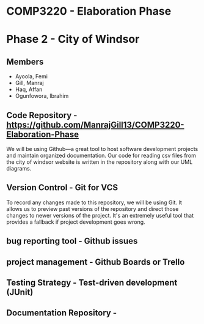 # COMP3220 - Elaboration Phase

# Phase 2 - City of Windsor

## Members
* Ayoola, Femi
* Gill, Manraj
* Haq, Affan
* Ogunfowora, Ibrahim

## Code Repository - https://github.com/ManrajGill13/COMP3220-Elaboration-Phase
We will be using Github—a great tool to host software development projects and maintain organized documentation.
Our code for reading csv files from the city of windsor website is written in the repository along with our
UML diagrams.

## Version Control - Git for VCS
To record any changes made to this repository, we will be using Git. It allows us to preview past versions of
the repository and direct those changes to newer versions of the project. It's an extremely useful tool that
provides a fallback if project development goes wrong.

## bug reporting tool - Github issues 

## project management - Github Boards or Trello

## Testing Strategy - Test-driven development (JUnit)

## Documentation Repository - 
